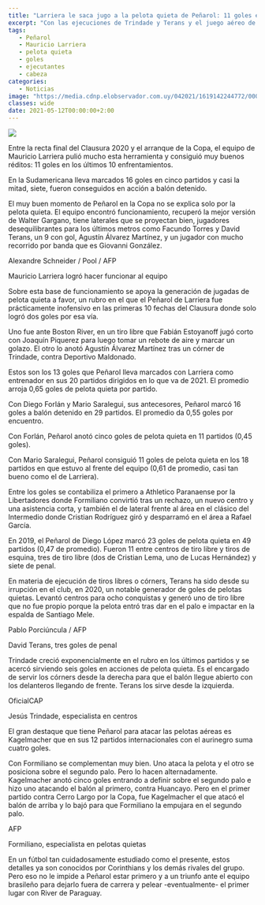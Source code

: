 ```yaml
---
title: "Larriera le saca jugo a la pelota quieta de Peñarol: 11 goles en los últimos 10 partidos"
excerpt: "Con las ejecuciones de Trindade y Terans y el juego aéreo de Kagelmacher, Formiliano y Álvarez Martínez, Peñarol recuperó una fortaleza que mostró en 2019 con Diego López como entrenador"
tags:
   - Peñarol
   - Mauricio Larriera
   - pelota quieta
   - goles
   - ejecutantes
   - cabeza
categories:
   - Noticias
image: "https://media.cdnp.elobservador.com.uy/042021/1619142244772/000_98K6HF.jpg?&cw=1170"
classes: wide
date: 2021-05-12T00:00:00+2:00
---
```



<img src="https://media.cdnp.elobservador.com.uy/042021/1619142244772/000_98K6HF.jpg?&cw=1170">


Entre la recta final del Clausura 2020 y el arranque de la Copa, el equipo de Mauricio Larriera pulió mucho esta herramienta y consiguió muy buenos réditos: 11 goles en los últimos 10 enfrentamientos.


En la Sudamericana lleva marcados 16 goles en cinco partidos y casi la mitad, siete, fueron conseguidos en acción a balón detenido.


El muy buen momento de Peñarol en la Copa no se explica solo por la pelota quieta. El equipo encontró funcionamiento, recuperó la mejor versión de Walter Gargano, tiene laterales que se proyectan bien, jugadores desequilibrantes para los últimos metros como Facundo Torres y David Terans, un 9 con gol, Agustín Álvarez Martínez, y un jugador con mucho recorrido por banda que es Giovanni González.





Alexandre Schneider / Pool / AFP


Mauricio Larriera logró hacer funcionar al equipo





Sobre esta base de funcionamiento se apoya la generación de jugadas de pelota quieta a favor, un rubro en el que el Peñarol de Larriera fue prácticamente inofensivo en las primeras 10 fechas del Clausura donde solo logró dos goles por esa vía.


Uno fue ante Boston River, en un tiro libre que Fabián Estoyanoff jugó corto con Joaquín Piquerez para luego tomar un rebote de aire y marcar un golazo. El otro lo anotó Agustín Álvarez Martínez tras un córner de Trindade, contra Deportivo Maldonado.


Estos son los 13 goles que Peñarol lleva marcados con Larriera como entrenador en sus 20 partidos dirigidos en lo que va de 2021. El promedio arroja 0,65 goles de pelota quieta por partido.


Con Diego Forlán y Mario Saralegui, sus antecesores, Peñarol marcó 16 goles a balón detenido en 29 partidos. El promedio da 0,55 goles por encuentro.


Con Forlán, Peñarol anotó cinco goles de pelota quieta en 11 partidos (0,45 goles).


Con Mario Saralegui, Peñarol consiguió 11 goles de pelota quieta en los 18 partidos en que estuvo al frente del equipo (0,61 de promedio, casi tan bueno como el de Larriera).


Entre los goles se contabiliza el primero a Athletico Paranaense por la Libertadores donde Formiliano convirtió tras un rechazo, un nuevo centro y una asistencia corta, y también el de lateral frente al área en el clásico del Intermedio donde Cristian Rodríguez giró y desparramó en el área a Rafael García.


En 2019, el Peñarol de Diego López marcó 23 goles de pelota quieta en 49 partidos (0,47 de promedio). Fueron 11 entre centros de tiro libre y tiros de esquina, tres de tiro libre (dos de Cristian Lema, uno de Lucas Hernández) y siete de penal.


En materia de ejecución de tiros libres o córners, Terans ha sido desde su irrupción en el club, en 2020, un notable generador de goles de pelotas quietas. Levantó centros para ocho conquistas y generó uno de tiro libre que no fue propio porque la pelota entró tras dar en el palo e impactar en la espalda de Santiago Mele.





Pablo Porciúncula / AFP


David Terans, tres goles de penal





Trindade creció exponencialmente en el rubro en los últimos partidos y se acercó sirviendo seis goles en acciones de pelota quieta. Es el encargado de servir los córners desde la derecha para que el balón llegue abierto con los delanteros llegando de frente. Terans los sirve desde la izquierda.





OficialCAP


Jesús Trindade, especialista en centros





El gran destaque que tiene Peñarol para atacar las pelotas aéreas es Kagelmacher que en sus 12 partidos internacionales con el aurinegro suma cuatro goles.


Con Formiliano se complementan muy bien. Uno ataca la pelota y el otro se posiciona sobre el segundo palo. Pero lo hacen alternadamente. Kagelmacher anotó cinco goles entrando a definir sobre el segundo palo e hizo uno atacando el balón al primero, contra Huancayo. Pero en el primer partido contra Cerro Largo por la Copa, fue Kagelmacher el que atacó el balón de arriba y lo bajó para que Formiliano la empujara en el segundo palo.





AFP


Formiliano, especialista en pelotas quietas





En un fútbol tan cuidadosamente estudiado como el presente, estos detalles ya son conocidos por Corinthians y los demás rivales del grupo. Pero eso no le impide a Peñarol estar primero y a un triunfo ante el equipo brasileño para dejarlo fuera de carrera y pelear -eventualmente- el primer lugar con River de Paraguay.











